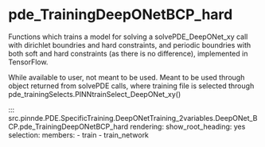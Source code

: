# pde_TrainingDeepONetBCP_hard

Functions which trains a model for solving a solvePDE_DeepONet_xy call with dirichlet boundries and hard constraints, and 
periodic boundries with both soft and hard constraints (as there is no difference), implemented in TensorFlow.

While available to user, not meant to be used. Meant to be used through
object returned from solvePDE calls, where training file is selected through pde_trainingSelects.PINNtrainSelect_DeepONet_xy()

::: src.pinnde.PDE.SpecificTraining.DeepONetTraining_2variables.DeepONet_BCP.pde_TrainingDeepONetBCP_hard
    rendering:
      show_root_heading: yes
    selection:
      members:
        - train
        - train_network